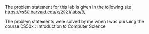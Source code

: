 The problem statement for this lab is given in the following site https://cs50.harvard.edu/x/2021/labs/9/

The problem statements were solved by me when I was pursuing the course CS50x : Introduction to Computer Science
